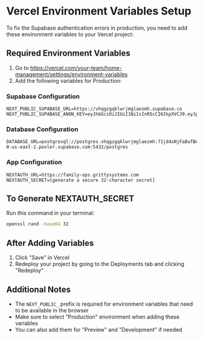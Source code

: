 # Vercel Environment Variables Setup

To fix the Supabase authentication errors in production, you need to add these environment variables to your Vercel project:

## Required Environment Variables

1. Go to https://vercel.com/your-team/home-management/settings/environment-variables
2. Add the following variables for Production:

### Supabase Configuration
```
NEXT_PUBLIC_SUPABASE_URL=https://vhqgzgqklwrjmglaezmh.supabase.co
NEXT_PUBLIC_SUPABASE_ANON_KEY=eyJhbGciOiJIUzI1NiIsInR5cCI6IkpXVCJ9.eyJpc3MiOiJzdXBhYmFzZSIsInJlZiI6InZocWd6Z3FrbHdyam1nbGFlem1oIiwicm9sZSI6ImFub24iLCJpYXQiOjE3MzQ3MDU4NjIsImV4cCI6MjA1MDI4MTg2Mn0.OgcROY8YZqZzUMj7SQJEP9UqNiGz5Pr0z13bz5OBqwQ
```

### Database Configuration
```
DATABASE_URL=postgresql://postgres.vhqgzgqklwrjmglaezmh:71jd4xNjFaBufBAA@aws-0-us-east-2.pooler.supabase.com:5432/postgres
```

### App Configuration
```
NEXTAUTH_URL=https://family-ops.grittysystems.com
NEXTAUTH_SECRET=[generate a secure 32-character secret]
```

## To Generate NEXTAUTH_SECRET

Run this command in your terminal:
```bash
openssl rand -base64 32
```

## After Adding Variables

1. Click "Save" in Vercel
2. Redeploy your project by going to the Deployments tab and clicking "Redeploy"

## Additional Notes

- The `NEXT_PUBLIC_` prefix is required for environment variables that need to be available in the browser
- Make sure to select "Production" environment when adding these variables
- You can also add them for "Preview" and "Development" if needed